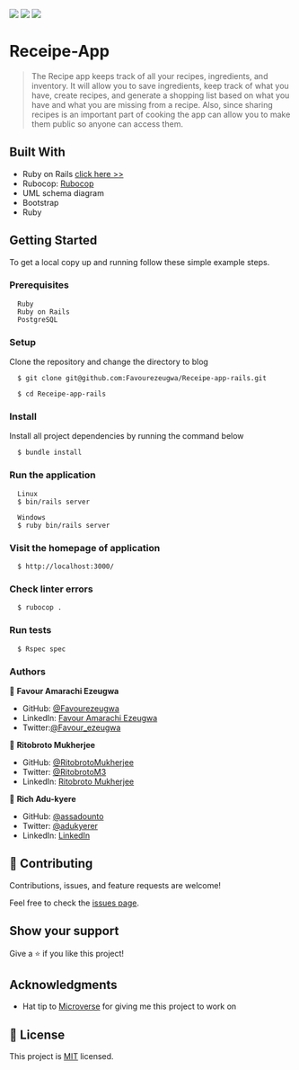 ![](https://img.shields.io/badge/Favour-Ezeugwa-black?labelColor=green)
![](https://img.shields.io/badge/Assadounto-red)
![](https://img.shields.io/badge/Ritobroto-Mukherjee-blueviolet?labelColor=yellow)

# Receipe-App

> The Recipe app keeps track of all your recipes, ingredients, and inventory. It will allow you to save ingredients, keep track of what you have, create recipes, and generate a shopping list based on what you have and what you are missing from a recipe. Also, since sharing recipes is an important part of cooking the app can allow you to make them public so anyone can access them.


## Built With

- Ruby on Rails [click here >>](https://guides.rubyonrails.org/)
- Rubocop: [Rubocop](https://rubocop.org/)
- UML schema diagram
- Bootstrap
- Ruby

## Getting Started

To get a local copy up and running follow these simple example steps.

### Prerequisites
```
  Ruby
  Ruby on Rails
  PostgreSQL
```
### Setup
Clone the repository and change the directory to blog

``` 
  $ git clone git@github.com:Favourezeugwa/Receipe-app-rails.git

  $ cd Receipe-app-rails
```

### Install
Install all project dependencies by running the command below
 
``` 
  $ bundle install
```

### Run the application
```
  Linux
  $ bin/rails server
```

```
  Windows
  $ ruby bin/rails server
```

### Visit the homepage of application
```
  $ http://localhost:3000/
```

### Check linter errors
``` 
  $ rubocop .
```

### Run tests
``` 
  $ Rspec spec
```

### Authors

👤 **Favour Amarachi Ezeugwa**

- GitHub: [@Favourezeugwa](https://github.com/Favourezeugwa)
- LinkedIn: [Favour Amarachi Ezeugwa](https://www.linkedin.com/in/favour-amarachi-ezeugwa-a5bb31149/)
- Twitter:[@Favour_ezeugwa](https://twitter.com/Favour_ezeugwa)

👤 **Ritobroto Mukherjee**

- GitHub: [@RitobrotoMukherjee](https://github.com/RitobrotoMukherjee)
- Twitter: [@RitobrotoM3](https://twitter.com/RitobrotoM3)
- LinkedIn: [Ritobroto Mukherjee](https://www.linkedin.com/in/ritobroto-mukherjee-519148ba/)

👤 **Rich Adu-kyere**

- GitHub: [@assadounto](https://github.com/assadounto)
- Twitter: [@adukyerer](https://twitter.com/adukyerer)
- LinkedIn: [LinkedIn](https://linkedin.com/in/adu-kyere)

## 🤝 Contributing

Contributions, issues, and feature requests are welcome!

Feel free to check the [issues page](https://github.com/Favourezeugwa/Receipe-app-rails/issues).

## Show your support

Give a ⭐️ if you like this project!

## Acknowledgments

- Hat tip to [Microverse](https://bit.ly/MicroverseTN) for giving me this project to work on

## 📝 License

This project is [MIT](./MIT.md) licensed.
